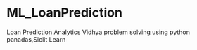 # ML_LoanPrediction
Loan Prediction Analytics Vidhya problem solving using python panadas,Siclit Learn 
